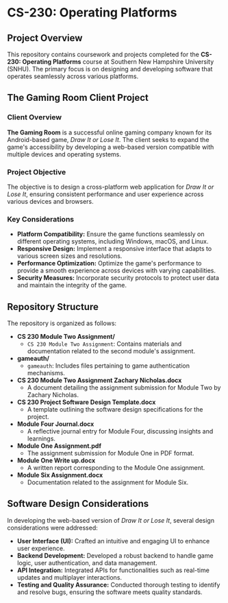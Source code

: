 # CS-230: Operating Platforms

## Project Overview

This repository contains coursework and projects completed for the **CS-230: Operating Platforms** course at Southern New Hampshire University (SNHU). The primary focus is on designing and developing software that operates seamlessly across various platforms.

## The Gaming Room Client Project

### Client Overview

**The Gaming Room** is a successful online gaming company known for its Android-based game, _Draw It or Lose It_. The client seeks to expand the game's accessibility by developing a web-based version compatible with multiple devices and operating systems.

### Project Objective

The objective is to design a cross-platform web application for _Draw It or Lose It_, ensuring consistent performance and user experience across various devices and browsers.

### Key Considerations

- **Platform Compatibility:** Ensure the game functions seamlessly on different operating systems, including Windows, macOS, and Linux.
- **Responsive Design:** Implement a responsive interface that adapts to various screen sizes and resolutions.
- **Performance Optimization:** Optimize the game's performance to provide a smooth experience across devices with varying capabilities.
- **Security Measures:** Incorporate security protocols to protect user data and maintain the integrity of the game.

## Repository Structure

The repository is organized as follows:

- **CS 230 Module Two Assignment/**
  - `CS 230 Module Two Assignment`: Contains materials and documentation related to the second module's assignment.
- **gameauth/**
  - `gameauth`: Includes files pertaining to game authentication mechanisms.
- **CS 230 Module Two Assignment Zachary Nicholas.docx**
  - A document detailing the assignment submission for Module Two by Zachary Nicholas.
- **CS 230 Project Software Design Template.docx**
  - A template outlining the software design specifications for the project.
- **Module Four Journal.docx**
  - A reflective journal entry for Module Four, discussing insights and learnings.
- **Module One Assignment.pdf**
  - The assignment submission for Module One in PDF format.
- **Module One Write up.docx**
  - A written report corresponding to the Module One assignment.
- **Module Six Assignment.docx**
  - Documentation related to the assignment for Module Six.

## Software Design Considerations

In developing the web-based version of _Draw It or Lose It_, several design considerations were addressed:

- **User Interface (UI):** Crafted an intuitive and engaging UI to enhance user experience.
- **Backend Development:** Developed a robust backend to handle game logic, user authentication, and data management.
- **API Integration:** Integrated APIs for functionalities such as real-time updates and multiplayer interactions.
- **Testing and Quality Assurance:** Conducted thorough testing to identify and resolve bugs, ensuring the software meets quality standards.
